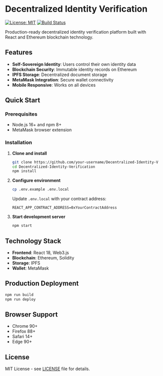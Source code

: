 # Decentralized Identity Verification

[![License: MIT](https://img.shields.io/badge/License-MIT-yellow.svg)](https://opensource.org/licenses/MIT)
[![Build Status](https://img.shields.io/badge/build-passing-brightgreen.svg)]()

Production-ready decentralized identity verification platform built with React and Ethereum blockchain technology.

## Features

* **Self-Sovereign Identity**: Users control their own identity data
* **Blockchain Security**: Immutable identity records on Ethereum
* **IPFS Storage**: Decentralized document storage
* **MetaMask Integration**: Secure wallet connectivity
* **Mobile Responsive**: Works on all devices

## Quick Start

### Prerequisites
- Node.js 16+ and npm 8+
- MetaMask browser extension

### Installation

1. **Clone and install**
   ```bash
   git clone https://github.com/your-username/Decentralized-Identity-Verification.git
   cd Decentralized-Identity-Verification
   npm install
   ```

2. **Configure environment**
   ```bash
   cp .env.example .env.local
   ```
   Update `.env.local` with your contract address:
   ```env
   REACT_APP_CONTRACT_ADDRESS=0xYourContractAddress
   ```

3. **Start development server**
   ```bash
   npm start
   ```

## Technology Stack

- **Frontend**: React 18, Web3.js
- **Blockchain**: Ethereum, Solidity
- **Storage**: IPFS
- **Wallet**: MetaMask

## Production Deployment

```bash
npm run build
npm run deploy
```

## Browser Support

- Chrome 90+
- Firefox 88+
- Safari 14+
- Edge 90+

## License

MIT License - see [LICENSE](LICENSE) file for details.

